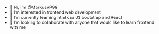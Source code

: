 - 👋 Hi, I’m @MarkusAP98
- 👀 I’m interested in frontend web development
- 🌱 I’m currently learning html css JS bootstrap and React
- 💞️ I’m looking to collaborate with anyone that would like to learn frontend with me

<!---
MarkusAP98/MarkusAP98 is a ✨ special ✨ repository because its `README.md` (this file) appears on your GitHub profile.
You can click the Preview link to take a look at your changes.
--->
